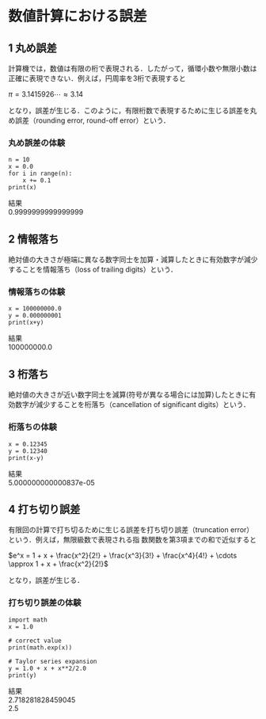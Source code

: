 # 数値計算における誤差
## 1 丸め誤差
計算機では，数値は有限の桁で表現される．したがって，循環小数や無限小数は正確に表現できない．例えば，円周率を3桁で表現すると

$\pi = 3.1415926\cdots \approx 3.14$

となり，誤差が生じる．このように，有限桁数で表現するために生じる誤差を丸め誤差（rounding error, round-off error）という．  

### 丸め誤差の体験
```
n = 10
x = 0.0
for i in range(n):
    x += 0.1
print(x)
```
結果  
0.9999999999999999

## 2 情報落ち
絶対値の大きさが極端に異なる数字同士を加算・減算したときに有効数字が減少することを情報落ち（loss of trailing digits）という．  

### 情報落ちの体験
```
x = 100000000.0
y = 0.000000001
print(x+y)
```
結果  
100000000.0

## 3 桁落ち
絶対値の大きさが近い数字同士を減算(符号が異なる場合には加算)したときに有効数字が減少することを桁落ち（cancellation of significant digits）という．  

### 桁落ちの体験
```
x = 0.12345
y = 0.12340
print(x-y)
```
結果  
5.000000000000837e-05

## 4 打ち切り誤差
有限回の計算で打ち切るために生じる誤差を打ち切り誤差（truncation error）という．例えば，無限級数で表現される指
数関数を第3項までの和で近似すると

$e^x = 1 + x + \frac{x^2}{2!} + \frac{x^3}{3!} + \frac{x^4}{4!} + \cdots \approx 1 + x + \frac{x^2}{2!}$

となり，誤差が生じる．  

### 打ち切り誤差の体験
```
import math
x = 1.0

# correct value
print(math.exp(x))

# Taylor series expansion
y = 1.0 + x + x**2/2.0
print(y)
```
結果  
2.718281828459045  
2.5
